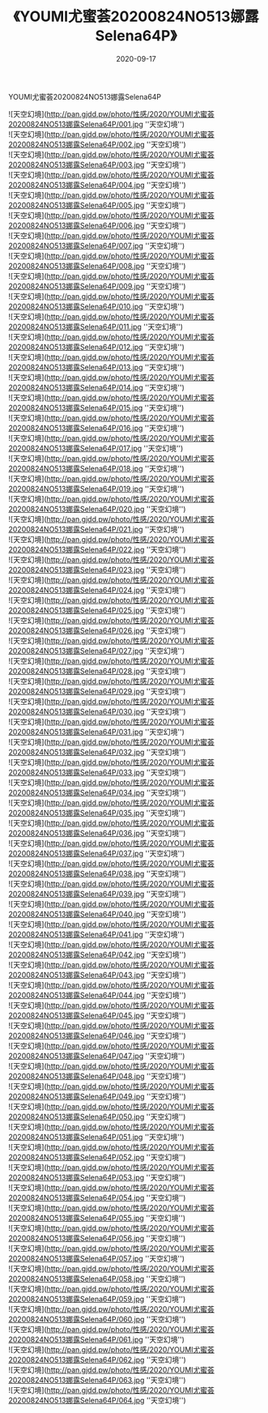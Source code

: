 ﻿---
layout: post
title:  《YOUMI尤蜜荟20200824NO513娜露Selena64P》
date:   2020-09-17
img: http://pan.gjdd.pw/photo/性感/2020/YOUMI尤蜜荟20200824NO513娜露Selena64P/000.jpg
categories: [美女, 性感, 泳衣]
---

YOUMI尤蜜荟20200824NO513娜露Selena64P



![天空幻境](http://pan.gjdd.pw/photo/性感/2020/YOUMI尤蜜荟20200824NO513娜露Selena64P/001.jpg ''天空幻境'') <br>
![天空幻境](http://pan.gjdd.pw/photo/性感/2020/YOUMI尤蜜荟20200824NO513娜露Selena64P/002.jpg ''天空幻境'') <br>
![天空幻境](http://pan.gjdd.pw/photo/性感/2020/YOUMI尤蜜荟20200824NO513娜露Selena64P/003.jpg ''天空幻境'') <br>
![天空幻境](http://pan.gjdd.pw/photo/性感/2020/YOUMI尤蜜荟20200824NO513娜露Selena64P/004.jpg ''天空幻境'') <br>
![天空幻境](http://pan.gjdd.pw/photo/性感/2020/YOUMI尤蜜荟20200824NO513娜露Selena64P/005.jpg ''天空幻境'') <br>
![天空幻境](http://pan.gjdd.pw/photo/性感/2020/YOUMI尤蜜荟20200824NO513娜露Selena64P/006.jpg ''天空幻境'') <br>
![天空幻境](http://pan.gjdd.pw/photo/性感/2020/YOUMI尤蜜荟20200824NO513娜露Selena64P/007.jpg ''天空幻境'') <br>
![天空幻境](http://pan.gjdd.pw/photo/性感/2020/YOUMI尤蜜荟20200824NO513娜露Selena64P/008.jpg ''天空幻境'') <br>
![天空幻境](http://pan.gjdd.pw/photo/性感/2020/YOUMI尤蜜荟20200824NO513娜露Selena64P/009.jpg ''天空幻境'') <br>
![天空幻境](http://pan.gjdd.pw/photo/性感/2020/YOUMI尤蜜荟20200824NO513娜露Selena64P/010.jpg ''天空幻境'') <br>
![天空幻境](http://pan.gjdd.pw/photo/性感/2020/YOUMI尤蜜荟20200824NO513娜露Selena64P/011.jpg ''天空幻境'') <br>
![天空幻境](http://pan.gjdd.pw/photo/性感/2020/YOUMI尤蜜荟20200824NO513娜露Selena64P/012.jpg ''天空幻境'') <br>
![天空幻境](http://pan.gjdd.pw/photo/性感/2020/YOUMI尤蜜荟20200824NO513娜露Selena64P/013.jpg ''天空幻境'') <br>
![天空幻境](http://pan.gjdd.pw/photo/性感/2020/YOUMI尤蜜荟20200824NO513娜露Selena64P/014.jpg ''天空幻境'') <br>
![天空幻境](http://pan.gjdd.pw/photo/性感/2020/YOUMI尤蜜荟20200824NO513娜露Selena64P/015.jpg ''天空幻境'') <br>
![天空幻境](http://pan.gjdd.pw/photo/性感/2020/YOUMI尤蜜荟20200824NO513娜露Selena64P/016.jpg ''天空幻境'') <br>
![天空幻境](http://pan.gjdd.pw/photo/性感/2020/YOUMI尤蜜荟20200824NO513娜露Selena64P/017.jpg ''天空幻境'') <br>
![天空幻境](http://pan.gjdd.pw/photo/性感/2020/YOUMI尤蜜荟20200824NO513娜露Selena64P/018.jpg ''天空幻境'') <br>
![天空幻境](http://pan.gjdd.pw/photo/性感/2020/YOUMI尤蜜荟20200824NO513娜露Selena64P/019.jpg ''天空幻境'') <br>
![天空幻境](http://pan.gjdd.pw/photo/性感/2020/YOUMI尤蜜荟20200824NO513娜露Selena64P/020.jpg ''天空幻境'') <br>
![天空幻境](http://pan.gjdd.pw/photo/性感/2020/YOUMI尤蜜荟20200824NO513娜露Selena64P/021.jpg ''天空幻境'') <br>
![天空幻境](http://pan.gjdd.pw/photo/性感/2020/YOUMI尤蜜荟20200824NO513娜露Selena64P/022.jpg ''天空幻境'') <br>
![天空幻境](http://pan.gjdd.pw/photo/性感/2020/YOUMI尤蜜荟20200824NO513娜露Selena64P/023.jpg ''天空幻境'') <br>
![天空幻境](http://pan.gjdd.pw/photo/性感/2020/YOUMI尤蜜荟20200824NO513娜露Selena64P/024.jpg ''天空幻境'') <br>
![天空幻境](http://pan.gjdd.pw/photo/性感/2020/YOUMI尤蜜荟20200824NO513娜露Selena64P/025.jpg ''天空幻境'') <br>
![天空幻境](http://pan.gjdd.pw/photo/性感/2020/YOUMI尤蜜荟20200824NO513娜露Selena64P/026.jpg ''天空幻境'') <br>
![天空幻境](http://pan.gjdd.pw/photo/性感/2020/YOUMI尤蜜荟20200824NO513娜露Selena64P/027.jpg ''天空幻境'') <br>
![天空幻境](http://pan.gjdd.pw/photo/性感/2020/YOUMI尤蜜荟20200824NO513娜露Selena64P/028.jpg ''天空幻境'') <br>
![天空幻境](http://pan.gjdd.pw/photo/性感/2020/YOUMI尤蜜荟20200824NO513娜露Selena64P/029.jpg ''天空幻境'') <br>
![天空幻境](http://pan.gjdd.pw/photo/性感/2020/YOUMI尤蜜荟20200824NO513娜露Selena64P/030.jpg ''天空幻境'') <br>
![天空幻境](http://pan.gjdd.pw/photo/性感/2020/YOUMI尤蜜荟20200824NO513娜露Selena64P/031.jpg ''天空幻境'') <br>
![天空幻境](http://pan.gjdd.pw/photo/性感/2020/YOUMI尤蜜荟20200824NO513娜露Selena64P/032.jpg ''天空幻境'') <br>
![天空幻境](http://pan.gjdd.pw/photo/性感/2020/YOUMI尤蜜荟20200824NO513娜露Selena64P/033.jpg ''天空幻境'') <br>
![天空幻境](http://pan.gjdd.pw/photo/性感/2020/YOUMI尤蜜荟20200824NO513娜露Selena64P/034.jpg ''天空幻境'') <br>
![天空幻境](http://pan.gjdd.pw/photo/性感/2020/YOUMI尤蜜荟20200824NO513娜露Selena64P/035.jpg ''天空幻境'') <br>
![天空幻境](http://pan.gjdd.pw/photo/性感/2020/YOUMI尤蜜荟20200824NO513娜露Selena64P/036.jpg ''天空幻境'') <br>
![天空幻境](http://pan.gjdd.pw/photo/性感/2020/YOUMI尤蜜荟20200824NO513娜露Selena64P/037.jpg ''天空幻境'') <br>
![天空幻境](http://pan.gjdd.pw/photo/性感/2020/YOUMI尤蜜荟20200824NO513娜露Selena64P/038.jpg ''天空幻境'') <br>
![天空幻境](http://pan.gjdd.pw/photo/性感/2020/YOUMI尤蜜荟20200824NO513娜露Selena64P/039.jpg ''天空幻境'') <br>
![天空幻境](http://pan.gjdd.pw/photo/性感/2020/YOUMI尤蜜荟20200824NO513娜露Selena64P/040.jpg ''天空幻境'') <br>
![天空幻境](http://pan.gjdd.pw/photo/性感/2020/YOUMI尤蜜荟20200824NO513娜露Selena64P/041.jpg ''天空幻境'') <br>
![天空幻境](http://pan.gjdd.pw/photo/性感/2020/YOUMI尤蜜荟20200824NO513娜露Selena64P/042.jpg ''天空幻境'') <br>
![天空幻境](http://pan.gjdd.pw/photo/性感/2020/YOUMI尤蜜荟20200824NO513娜露Selena64P/043.jpg ''天空幻境'') <br>
![天空幻境](http://pan.gjdd.pw/photo/性感/2020/YOUMI尤蜜荟20200824NO513娜露Selena64P/044.jpg ''天空幻境'') <br>
![天空幻境](http://pan.gjdd.pw/photo/性感/2020/YOUMI尤蜜荟20200824NO513娜露Selena64P/045.jpg ''天空幻境'') <br>
![天空幻境](http://pan.gjdd.pw/photo/性感/2020/YOUMI尤蜜荟20200824NO513娜露Selena64P/046.jpg ''天空幻境'') <br>
![天空幻境](http://pan.gjdd.pw/photo/性感/2020/YOUMI尤蜜荟20200824NO513娜露Selena64P/047.jpg ''天空幻境'') <br>
![天空幻境](http://pan.gjdd.pw/photo/性感/2020/YOUMI尤蜜荟20200824NO513娜露Selena64P/048.jpg ''天空幻境'') <br>
![天空幻境](http://pan.gjdd.pw/photo/性感/2020/YOUMI尤蜜荟20200824NO513娜露Selena64P/049.jpg ''天空幻境'') <br>
![天空幻境](http://pan.gjdd.pw/photo/性感/2020/YOUMI尤蜜荟20200824NO513娜露Selena64P/050.jpg ''天空幻境'') <br>
![天空幻境](http://pan.gjdd.pw/photo/性感/2020/YOUMI尤蜜荟20200824NO513娜露Selena64P/051.jpg ''天空幻境'') <br>
![天空幻境](http://pan.gjdd.pw/photo/性感/2020/YOUMI尤蜜荟20200824NO513娜露Selena64P/052.jpg ''天空幻境'') <br>
![天空幻境](http://pan.gjdd.pw/photo/性感/2020/YOUMI尤蜜荟20200824NO513娜露Selena64P/053.jpg ''天空幻境'') <br>
![天空幻境](http://pan.gjdd.pw/photo/性感/2020/YOUMI尤蜜荟20200824NO513娜露Selena64P/054.jpg ''天空幻境'') <br>
![天空幻境](http://pan.gjdd.pw/photo/性感/2020/YOUMI尤蜜荟20200824NO513娜露Selena64P/055.jpg ''天空幻境'') <br>
![天空幻境](http://pan.gjdd.pw/photo/性感/2020/YOUMI尤蜜荟20200824NO513娜露Selena64P/056.jpg ''天空幻境'') <br>
![天空幻境](http://pan.gjdd.pw/photo/性感/2020/YOUMI尤蜜荟20200824NO513娜露Selena64P/057.jpg ''天空幻境'') <br>
![天空幻境](http://pan.gjdd.pw/photo/性感/2020/YOUMI尤蜜荟20200824NO513娜露Selena64P/058.jpg ''天空幻境'') <br>
![天空幻境](http://pan.gjdd.pw/photo/性感/2020/YOUMI尤蜜荟20200824NO513娜露Selena64P/059.jpg ''天空幻境'') <br>
![天空幻境](http://pan.gjdd.pw/photo/性感/2020/YOUMI尤蜜荟20200824NO513娜露Selena64P/060.jpg ''天空幻境'') <br>
![天空幻境](http://pan.gjdd.pw/photo/性感/2020/YOUMI尤蜜荟20200824NO513娜露Selena64P/061.jpg ''天空幻境'') <br>
![天空幻境](http://pan.gjdd.pw/photo/性感/2020/YOUMI尤蜜荟20200824NO513娜露Selena64P/062.jpg ''天空幻境'') <br>
![天空幻境](http://pan.gjdd.pw/photo/性感/2020/YOUMI尤蜜荟20200824NO513娜露Selena64P/063.jpg ''天空幻境'') <br>
![天空幻境](http://pan.gjdd.pw/photo/性感/2020/YOUMI尤蜜荟20200824NO513娜露Selena64P/064.jpg ''天空幻境'') <br>